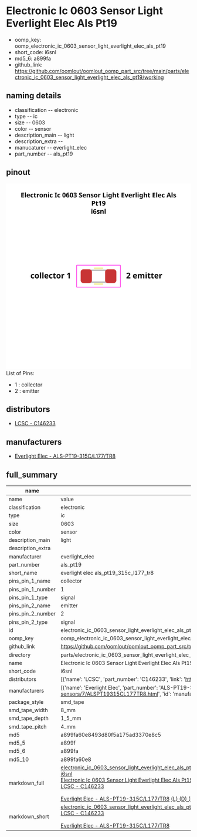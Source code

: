# Electronic Ic 0603 Sensor Light Everlight Elec Als Pt19

  
* oomp_key: oomp_electronic_ic_0603_sensor_light_everlight_elec_als_pt19 
* short_code: i6snl
* md5_6: a899fa  
* github_link: https://github.com/oomlout/oomlout_oomp_part_src/tree/main/parts/electronic_ic_0603_sensor_light_everlight_elec_als_pt19/working  
## naming details
* classification -- electronic
* type -- ic
* size -- 0603
* color -- sensor
* description_main -- light
* description_extra -- 
* manucaturer -- everlight_elec
* part_number -- als_pt19
## pinout
![](working_pinout_600.png)  
List of Pins:

* 1 : collector
* 2 : emitter
## distributors
* [LCSC - C146233](https://lcsc.com/product-detail/C146233.html)  

## manufacturers
* [Everlight Elec - ALS-PT19-315C/L177/TR8](https://everlighteurope.com/ambient-light-sensors/7/ALSPT19315CL177TR8.html)  



## full_summary
| name | value | 
| --- | --- | 
| name | value | 
| classification | electronic | 
| type | ic | 
| size | 0603 | 
| color | sensor | 
| description_main | light | 
| description_extra |  | 
| manufacturer | everlight_elec | 
| part_number | als_pt19 | 
| short_name | everlight elec als_pt19_315c_l177_tr8 | 
| pins_pin_1_name | collector | 
| pins_pin_1_number | 1 | 
| pins_pin_1_type | signal | 
| pins_pin_2_name | emitter | 
| pins_pin_2_number | 2 | 
| pins_pin_2_type | signal | 
| id | electronic_ic_0603_sensor_light_everlight_elec_als_pt19 | 
| oomp_key | oomp_electronic_ic_0603_sensor_light_everlight_elec_als_pt19 | 
| github_link | https://github.com/oomlout/oomlout_oomp_part_src/tree/main/parts/electronic_ic_0603_sensor_light_everlight_elec_als_pt19/working | 
| directory | parts/electronic_ic_0603_sensor_light_everlight_elec_als_pt19 | 
| name | Electronic Ic 0603 Sensor Light Everlight Elec Als Pt19 | 
| short_code | i6snl | 
| distributors | [{'name': 'LCSC', 'part_number': 'C146233', 'link': 'https://lcsc.com/product-detail/C146233.html', 'id': 'distributor_lcsc'}] | 
| manufacturers | [{'name': 'Everlight Elec', 'part_number': 'ALS-PT19-315C/L177/TR8', 'link': 'https://everlighteurope.com/ambient-light-sensors/7/ALSPT19315CL177TR8.html', 'id': 'manufacturer_everlight_elec'}] | 
| package_style | smd_tape | 
| smd_tape_width | 8_mm | 
| smd_tape_depth | 1_5_mm | 
| smd_tape_pitch | 4_mm | 
| md5 | a899fa60e8493d80f5a175ad3370e8c5 | 
| md5_5 | a899f | 
| md5_6 | a899fa | 
| md5_10 | a899fa60e8 | 
| markdown_full | [electronic_ic_0603_sensor_light_everlight_elec_als_pt19](https://github.com/oomlout/oomlout_oomp_part_src/tree/main/parts/electronic_ic_0603_sensor_light_everlight_elec_als_pt19/working)<br>[i6snl](https://github.com/oomlout/oomlout_oomp_part_src/tree/main/parts/electronic_ic_0603_sensor_light_everlight_elec_als_pt19/working)<br>[Electronic Ic 0603 Sensor Light Everlight Elec Als Pt19](https://github.com/oomlout/oomlout_oomp_part_src/tree/main/parts/electronic_ic_0603_sensor_light_everlight_elec_als_pt19/working)<br>[LCSC - C146233<br>](https://lcsc.com/product-detail/C146233.html)<br>[Everlight Elec - ALS-PT19-315C/L177/TR8](https://everlighteurope.com/ambient-light-sensors/7/ALSPT19315CL177TR8.html) [(L)  ](https://www.lcsc.com/search?q=ALS-PT19-315C/L177/TR8)[(D)  ](https://www.digikey.com/en/products?keywords=ALS-PT19-315C/L177/TR8)[(M)  ](https://www.mouser.com/Search/Refine?Keyword=ALS-PT19-315C/L177/TR8)[(N)  ](https://www.newark.com/search?st=ALS-PT19-315C/L177/TR8)[(SZ)  ](https://so.szlcsc.com/global.html?k=ALS-PT19-315C/L177/TR8)<br> | 
| markdown_short | [electronic_ic_0603_sensor_light_everlight_elec_als_pt19](https://github.com/oomlout/oomlout_oomp_part_src/tree/main/parts/electronic_ic_0603_sensor_light_everlight_elec_als_pt19/working)<br>[LCSC - C146233<br>](https://lcsc.com/product-detail/C146233.html)<br>[Everlight Elec - ALS-PT19-315C/L177/TR8](https://everlighteurope.com/ambient-light-sensors/7/ALSPT19315CL177TR8.html) | 
